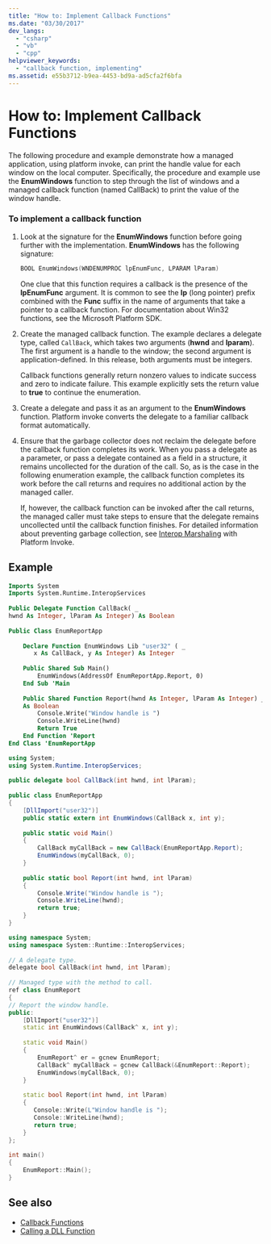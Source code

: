 ```yaml
---
title: "How to: Implement Callback Functions"
ms.date: "03/30/2017"
dev_langs: 
  - "csharp"
  - "vb"
  - "cpp"
helpviewer_keywords: 
  - "callback function, implementing"
ms.assetid: e55b3712-b9ea-4453-bd9a-ad5cfa2f6bfa
---
```

# How to: Implement Callback Functions
The following procedure and example demonstrate how a managed application, using platform invoke, can print the handle value for each window on the local computer. Specifically, the procedure and example use the **EnumWindows** function to step through the list of windows and a managed callback function (named CallBack) to print the value of the window handle.  
  
### To implement a callback function  
  
1. Look at the signature for the **EnumWindows** function before going further with the implementation. **EnumWindows** has the following signature:  
  
    ```cpp
    BOOL EnumWindows(WNDENUMPROC lpEnumFunc, LPARAM lParam)
    ```
  
     One clue that this function requires a callback is the presence of the **lpEnumFunc** argument. It is common to see the **lp** (long pointer) prefix combined with the **Func** suffix in the name of arguments that take a pointer to a callback function. For documentation about Win32 functions, see the Microsoft Platform SDK.  
  
2. Create the managed callback function. The example declares a delegate type, called `CallBack`, which takes two arguments (**hwnd** and **lparam**). The first argument is a handle to the window; the second argument is application-defined. In this release, both arguments must be integers.  
  
     Callback functions generally return nonzero values to indicate success and zero to indicate failure. This example explicitly sets the return value to **true** to continue the enumeration.  
  
3. Create a delegate and pass it as an argument to the **EnumWindows** function. Platform invoke converts the delegate to a familiar callback format automatically.  
  
4. Ensure that the garbage collector does not reclaim the delegate before the callback function completes its work. When you pass a delegate as a parameter, or pass a delegate contained as a field in a structure, it remains uncollected for the duration of the call. So, as is the case in the following enumeration example, the callback function completes its work before the call returns and requires no additional action by the managed caller.  
  
     If, however, the callback function can be invoked after the call returns, the managed caller must take steps to ensure that the delegate remains uncollected until the callback function finishes. For detailed information about preventing garbage collection, see [Interop Marshaling](interop-marshaling.md) with Platform Invoke.  
  
## Example  
  
```vb  
Imports System  
Imports System.Runtime.InteropServices  
  
Public Delegate Function CallBack( _  
hwnd As Integer, lParam As Integer) As Boolean  
  
Public Class EnumReportApp  
  
    Declare Function EnumWindows Lib "user32" ( _  
       x As CallBack, y As Integer) As Integer  
  
    Public Shared Sub Main()  
        EnumWindows(AddressOf EnumReportApp.Report, 0)  
    End Sub 'Main  
  
    Public Shared Function Report(hwnd As Integer, lParam As Integer) _  
    As Boolean  
        Console.Write("Window handle is ")  
        Console.WriteLine(hwnd)  
        Return True  
    End Function 'Report  
End Class 'EnumReportApp  
```  
  
```csharp  
using System;  
using System.Runtime.InteropServices;  
  
public delegate bool CallBack(int hwnd, int lParam);  
  
public class EnumReportApp  
{  
    [DllImport("user32")]  
    public static extern int EnumWindows(CallBack x, int y);   
  
    public static void Main()   
    {  
        CallBack myCallBack = new CallBack(EnumReportApp.Report);  
        EnumWindows(myCallBack, 0);  
    }  
  
    public static bool Report(int hwnd, int lParam)  
    {   
        Console.Write("Window handle is ");  
        Console.WriteLine(hwnd);  
        return true;  
    }  
}  
```  
  
```cpp  
using namespace System;  
using namespace System::Runtime::InteropServices;  
  
// A delegate type.  
delegate bool CallBack(int hwnd, int lParam);  
  
// Managed type with the method to call.  
ref class EnumReport  
{  
// Report the window handle.  
public:  
    [DllImport("user32")]  
    static int EnumWindows(CallBack^ x, int y);  
  
    static void Main()  
    {  
        EnumReport^ er = gcnew EnumReport;  
        CallBack^ myCallBack = gcnew CallBack(&EnumReport::Report);  
        EnumWindows(myCallBack, 0);  
    }  
  
    static bool Report(int hwnd, int lParam)  
    {  
       Console::Write(L"Window handle is ");  
       Console::WriteLine(hwnd);  
       return true;  
    }  
};  
  
int main()  
{  
    EnumReport::Main();  
}  
```  
  
## See also

- [Callback Functions](callback-functions.md)
- [Calling a DLL Function](calling-a-dll-function.md)
